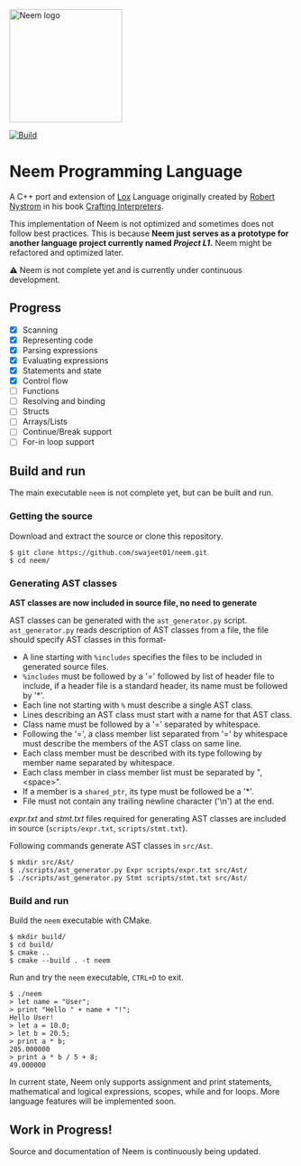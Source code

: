 <img src="https://github.com/swajeet01/neem/assets/47481301/174eb7c4-a741-42dd-a3a5-70706abbebc1" alt="Neem logo" width="200" >

[![Build](https://github.com/swajeet01/neem/actions/workflows/cmake.yml/badge.svg)](https://github.com/swajeet01/neem/actions/workflows/cmake.yml)

# Neem Programming Language

A C++ port and extension of
[Lox](https://craftinginterpreters.com/the-lox-language.html)
Language originally created by
[Robert Nystrom](https://twitter.com/intent/user?screen_name=munificentbob)
in his book [Crafting Interpreters](https://craftinginterpreters.com/).

This implementation of Neem is not optimized and sometimes does not follow
best practices. This is because __Neem just serves as a prototype for
another language project currently named _Project L1_.__ Neem might be
refactored and optimized later.

:warning: Neem is not complete yet and is currently under continuous
development.

## Progress

- [x] Scanning
- [x] Representing code 
- [x] Parsing expressions
- [x] Evaluating expressions
- [x] Statements and state
- [x] Control flow
- [ ] Functions
- [ ] Resolving and binding
- [ ] Structs
- [ ] Arrays/Lists
- [ ] Continue/Break support
- [ ] For-in loop support

## Build and run

The main executable `neem` is not complete yet, but can be built and run.

### Getting the source

Download and extract the source or clone this repository.

```
$ git clone https://github.com/swajeet01/neem.git
$ cd neem/
```

### Generating AST classes

__AST classes are now included in source file, no need to generate__

AST classes can be generated with the `ast_generator.py` script.
`ast_generator.py` reads description of AST classes from a file,
the file should specify AST classes in this format-

- A line starting with `%includes` specifies the files to be included in
generated source files.
- `%includes` must be followed by a '=' followed by list of header file to
include, if a header file is a standard header, its name must be followed
by '\*'.
- Each line not starting with `%` must describe a single AST class.
- Lines describing an AST class must start with a name for that AST class.
- Class name must be followed by a '=' separated by whitespace.
- Following the '=', a class member list separated from '=' by whitespace must
describe the members of the AST class on same line.
- Each class member must be described with its type following by member name
separated by whitespace.
- Each class member in class member list must be separated by ",\<space\>".
- If a member is a `shared_ptr`, its type must be followed be a '\*'.
- File must not contain any trailing newline character ('\n') at the end.

_expr.txt_ and _stmt.txt_ files required for generating AST classes are
included in source (`scripts/expr.txt`, `scripts/stmt.txt`).

Following commands generate AST classes in `src/Ast`.

```
$ mkdir src/Ast/
$ ./scripts/ast_generator.py Expr scripts/expr.txt src/Ast/
$ ./scripts/ast_generator.py Stmt scripts/stmt.txt src/Ast/
```

### Build and run

Build the `neem` executable with CMake.

```
$ mkdir build/
$ cd build/
$ cmake ..
$ cmake --build . -t neem
```

Run and try the `neem` executable, `CTRL+D` to exit.

```
$ ./neem
> let name = "User";
> print "Hello " + name + "!";
Hello User!
> let a = 10.0;
> let b = 20.5;
> print a * b;
205.000000
> print a * b / 5 + 8; 
49.000000
```

In current state, Neem only supports assignment and print statements,
mathematical and logical expressions, scopes, while and for loops.
More language features will be implemented soon.

## Work in Progress!

Source and documentation of Neem is continuously being updated.

